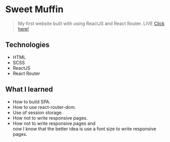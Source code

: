 # Sweet Muffin
> My first website built with using ReactJS and React Router.
LIVE [Click here!](https://burdalskibartosz.github.io/sweet_muffin/#/sweet_muffin/)

## Technologies
* HTML
* SCSS
* ReactJS
* React Router
## What I learned
* How to build SPA.
* How to use react-router-dom.
* Use of session storage.
* How not to write responsive pages.
* How not to write responsive pages and  
now I know that the better idea is use a font size to write responsive pages.
